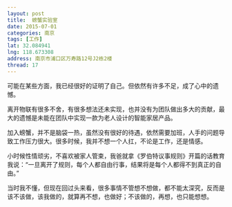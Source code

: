 ```yaml
---
layout: post
title:  螃蟹实验室
date: 2015-07-01 
categories: 南京
tags: [工作]
lat: 32.084941
lng: 118.673308
address: 南京市浦口区万寿路12号J2栋2楼
thread: 17
---
```


可能在某些方面，我已经很好的证明了自己。但依然有许多不足，成了心中的遗憾。

离开物联有很多不舍，有很多想法还未实现，也并没有为团队做出多大的贡献，最大的遗憾是未能在团队中实现一款为老人设计的智能家居产品。


<!--more-->

加入螃蟹，并不是脑袋一热，虽然没有很好的待遇，依然需要加班，人手的问题导致工作压力很大。很多时候，我并不想一个人扛，不论是工作，还是情感。

小时候性情顽劣，不喜欢被家人管束，我爸就拿《罗伯特议事规则》开篇的话教育我说：“一旦离开了规则，每个人都自由行事，结果将是每个人都得不到真正的自由。”

当时我不懂，但现在回过头来看，很多事情不管想不想做，都不能太深究，反而是该不该做，该我做的，就算再不想，也做好；不该做的，再想，也只能想想。

